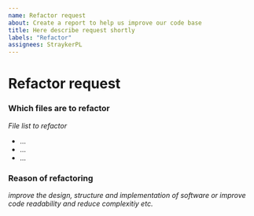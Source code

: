 ```yaml
---
name: Refactor request
about: Create a report to help us improve our code base
title: Here describe request shortly
labels: "Refactor"
assignees: StraykerPL
---
```


# Refactor request

### Which files are to refactor

_File list to refactor_

 - ...
 - ...
 - ...

### Reason of refactoring

_improve the design, structure and implementation of software or improve code readability and reduce complexitiy etc._
